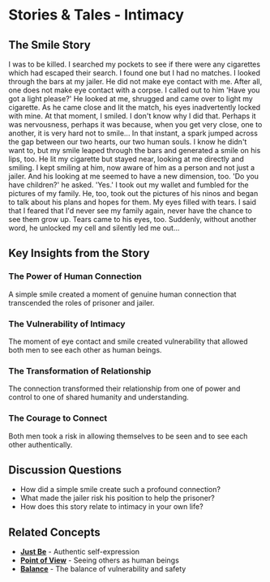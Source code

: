 # Stories & Tales - Intimacy

## The Smile Story

I was to be killed. I searched my pockets to see if there were any cigarettes which had escaped their search. I found one but I had no matches. I looked through the bars at my jailer. He did not make eye contact with me. After all, one does not make eye contact with a corpse. I called out to him 'Have you got a light please?' He looked at me, shrugged and came over to light my cigarette. As he came close and lit the match, his eyes inadvertently locked with mine. At that moment, I smiled. I don't know why I did that. Perhaps it was nervousness, perhaps it was because, when you get very close, one to another, it is very hard not to smile... In that instant, a spark jumped across the gap between our two hearts, our two human souls. I know he didn't want to, but my smile leaped through the bars and generated a smile on his lips, too. He lit my cigarette but stayed near, looking at me directly and smiling. I kept smiling at him, now aware of him as a person and not just a jailer. And his looking at me seemed to have a new dimension, too. 'Do you have children?' he asked. 'Yes.' I took out my wallet and fumbled for the pictures of my family. He, too, took out the pictures of his ninos and began to talk about his plans and hopes for them. My eyes filled with tears. I said that I feared that I'd never see my family again, never have the chance to see them grow up. Tears came to his eyes, too. Suddenly, without another word, he unlocked my cell and silently led me out...

## Key Insights from the Story

### The Power of Human Connection
A simple smile created a moment of genuine human connection that transcended the roles of prisoner and jailer.

### The Vulnerability of Intimacy
The moment of eye contact and smile created vulnerability that allowed both men to see each other as human beings.

### The Transformation of Relationship
The connection transformed their relationship from one of power and control to one of shared humanity and understanding.

### The Courage to Connect
Both men took a risk in allowing themselves to be seen and to see each other authentically.

## Discussion Questions
- How did a simple smile create such a profound connection?
- What made the jailer risk his position to help the prisoner?
- How does this story relate to intimacy in your own life?

## Related Concepts
- **[Just Be](../just-be/README.md)** - Authentic self-expression
- **[Point of View](../point-of-view/README.md)** - Seeing others as human beings
- **[Balance](../balance/README.md)** - The balance of vulnerability and safety
